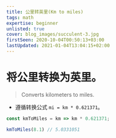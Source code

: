 ```yaml
---
title: 公里转英里(Km to miles)
tags: math
expertise: beginner
unlisted: true
cover: blog_images/succulent-3.jpg
firstSeen: 2020-10-04T00:50:13+03:00
lastUpdated: 2021-01-04T13:04:15+02:00
---
```


# 将公里转换为英里。
> Converts kilometers to miles.

- 遵循转换公式 `mi = km * 0.621371`。

```js
const kmToMiles = km => km * 0.621371;
```

```js
kmToMiles(8.1) // 5.0331051
```

